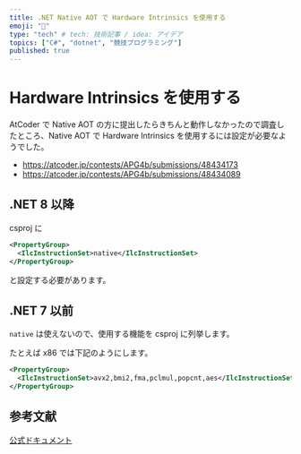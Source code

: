 ```yaml
---
title: .NET Native AOT で Hardware Intrinsics を使用する
emoji: "🚄"
type: "tech" # tech: 技術記事 / idea: アイデア
topics: ["C#", "dotnet", "競技プログラミング"]
published: true
---
```


# Hardware Intrinsics を使用する

AtCoder で Native AOT の方に提出したらきちんと動作しなかったので調査したところ、Native AOT で Hardware Intrinsics を使用するには設定が必要なようでした。

- https://atcoder.jp/contests/APG4b/submissions/48434173
- https://atcoder.jp/contests/APG4b/submissions/48434089


## .NET 8 以降

csproj に

```xml
<PropertyGroup>
  <IlcInstructionSet>native</IlcInstructionSet>
</PropertyGroup>
```

と設定する必要があります。

## .NET 7 以前

`native` は使えないので、使用する機能を csproj に列挙します。

たとえば x86 では下記のようにします。

```xml
<PropertyGroup>
  <IlcInstructionSet>avx2,bmi2,fma,pclmul,popcnt,aes</IlcInstructionSet>
</PropertyGroup>
```

## 参考文献

[公式ドキュメント](https://github.com/dotnet/runtime/blob/6de7549ae1872009baade9091be76071f955c47d/src/coreclr/nativeaot/docs/optimizing.md)
